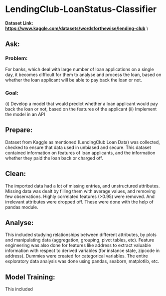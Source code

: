 # LendingClub-LoanStatus-Classifier
**Dataset Link: https://www.kaggle.com/datasets/wordsforthewise/lending-club** \
## Ask:
### Problem:
For banks, which deal with large number of loan applications on a single day, it becomes difficult for them
to analyse and process the loan, based on whether the loan applicant will  be able to pay back the loan or not.
### Goal: 
(i) Develop a model that would predict whether a loan applicant would pay back the loan or not, based on the features
of the applicant
(ii) Implement the model in an API

## Prepare:
Dataset from Kaggle as mentioned (LendingClub Loan Data) was collected,
checked to ensure that data used in unbiased and secure. This dataset contained information on features of loan 
applicants, and the information whether they paid the loan back or charged off.

## Clean:
The imported data had a lot of missing entries, and unstructured attributes. Missing data was dealt by filling them
with average values, and removing few observations. Highly correlated features (>0.95) were removed. And irrelevant
attributes were dropped off. These were done with the help of pandas module.

## Analyse:
This included studying relationships between different attributes, by plots and manipulating data (aggregation,
grouping, pivot tables, etc). Feature engineering was also done for features like address to extract valuable
information with respect to derived variables (for instance state, zipcode in address). Dummies were created for
categorical variables. The entire exploratory data analysis was done using pandas, seaborn, matplotlib, etc.

## Model Training:
This included 

